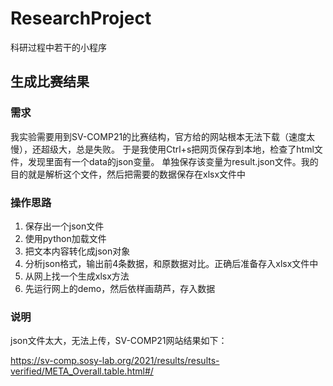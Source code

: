 # ResearchProject
科研过程中若干的小程序

## 生成比赛结果
### 需求
我实验需要用到SV-COMP21的比赛结构，官方给的网站根本无法下载（速度太慢），还超级大，总是失败。
于是我使用Ctrl+s把网页保存到本地，检查了html文件，发现里面有一个data的json变量。
单独保存该变量为result.json文件。我的目的就是解析这个文件，然后把需要的数据保存在xlsx文件中
### 操作思路
1. 保存出一个json文件
2. 使用python加载文件
3. 把文本内容转化成json对象
4. 分析json格式，输出前4条数据，和原数据对比。正确后准备存入xlsx文件中
5. 从网上找一个生成xlsx方法
6. 先运行网上的demo，然后依样画葫芦，存入数据
### 说明
json文件太大，无法上传，SV-COMP21网站结果如下：

https://sv-comp.sosy-lab.org/2021/results/results-verified/META_Overall.table.html#/
